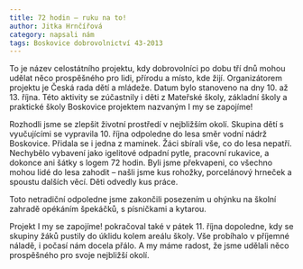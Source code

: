 ```yaml
---
title: 72 hodin – ruku na to!
author: Jitka Hrnčířová
category: napsali nám
tags: Boskovice dobrovolnictví 43-2013
---
```


To je název celostátního projektu, kdy dobrovolníci po dobu tří dnů mohou udělat něco prospěšného pro lidi, přírodu a místo, kde žijí. Organizátorem projektu je Česká rada dětí a mládeže. Datum bylo stanoveno na dny 10. až 13. října. Této aktivity se zúčastnily i děti z Mateřské školy, základní školy a praktické školy Boskovice projektem nazvaným I my se zapojíme! 

Rozhodli jsme se zlepšit životní prostředí v nejbližším okolí. Skupina dětí s vyučujícími se vypravila 10. října odpoledne do lesa směr vodní nádrž Boskovice. Přidala se i jedna z maminek. Žáci sbírali vše, co do lesa nepatří. Nechybělo vybavení jako igelitové odpadní pytle, pracovní rukavice, a dokonce ani šátky s logem 72 hodin. Byli jsme překvapeni, co všechno mohou lidé do lesa zahodit – našli jsme kus rohožky, porcelánový hrneček a spoustu dalších věcí. Děti odvedly kus práce. 

Toto netradiční odpoledne jsme zakončili posezením u ohýnku na školní zahradě opékáním špekáčků, s písničkami a kytarou. 

Projekt I my se zapojíme! pokračoval také v pátek 11. října dopoledne, kdy se skupiny žáků pustily do úklidu kolem areálu školy. Vše probíhalo v příjemné náladě, i počasí nám docela přálo. A my máme radost, že jsme udělali něco prospěšného pro svoje nejbližší okolí. 